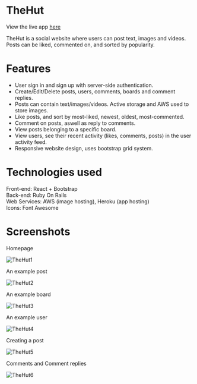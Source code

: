 # TheHut

View the live app <a href = "https://the-hut.herokuapp.com/" target="_blank">here</a>

TheHut is a social website where users can post text, images and videos. Posts can be liked, commented on, and sorted by popularity.

# Features
<ul>
   <li>
    User sign in and sign up with server-side authentication.
  </li>
  <li>
    Create/Edit/Delete posts, users, comments, boards and comment replies.
  </li>
  <li>
    Posts can contain text/images/videos. Active storage and AWS used to store images.
  </li>
  <li>
    Like posts, and sort by most-liked, newest, oldest, most-commented.
  </li>
  <li>
    Comment on posts, aswell as reply to comments.
  </li>
  <li>
    View posts belonging to a specific board.
  </li>
  <li>
    View users, see their recent activity (likes, comments, posts) in the user activity feed.
  </li>
   <li>
     Responsive website design, uses bootstrap grid system.
  </li>
</ul>

# Technologies used
<div>
  Front-end: React + Bootstrap
</div>
<div>
  Back-end: Ruby On Rails
</div>
<div>
  Web Services: AWS (image hosting), Heroku (app hosting)
</div>
<div>
  Icons: Font Awesome
</div>
  
# Screenshots
<div>Homepage</div>

![TheHut1](https://user-images.githubusercontent.com/28887182/135738062-a43618b4-243a-425b-a317-695b8ef4525f.PNG)

<div>An example post</div>

![TheHut2](https://user-images.githubusercontent.com/28887182/135738064-9f546ef9-6cda-425d-b511-a00207d7f7e0.PNG)

<div>An example board</div>

![TheHut3](https://user-images.githubusercontent.com/28887182/135738066-a1d5ef0d-6d79-480a-a250-2e0c501e9745.PNG)

<div>An example user</div>

![TheHut4](https://user-images.githubusercontent.com/28887182/135738067-1d2dba52-d85b-49b4-833b-b4b0a1cc74c1.PNG)

<div>Creating a post</div>

![TheHut5](https://user-images.githubusercontent.com/28887182/135738070-4a925d72-d685-4c8b-84f1-0c6402322f43.PNG)

<div>Comments and Comment replies</div>

![TheHut6](https://user-images.githubusercontent.com/28887182/135738073-256c3366-927a-41b5-86ab-def64f52ba66.PNG)

